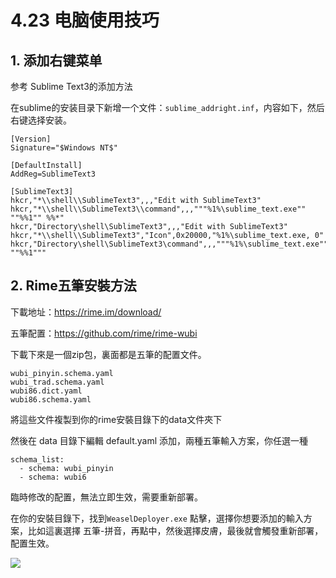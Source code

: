 # 4.23 电脑使用技巧

## 1. 添加右键菜单

参考 Sublime Text3的添加方法

在sublime的安装目录下新增一个文件：`sublime_addright.inf`，内容如下，然后右键选择安装。

```
[Version]
Signature="$Windows NT$"

[DefaultInstall]
AddReg=SublimeText3

[SublimeText3]
hkcr,"*\\shell\\SublimeText3",,,"Edit with SublimeText3"
hkcr,"*\\shell\\SublimeText3\\command",,,"""%1%\sublime_text.exe"" ""%%1"" %%*"
hkcr,"Directory\shell\SublimeText3",,,"Edit with SublimeText3"
hkcr,"*\\shell\\SublimeText3","Icon",0x20000,"%1%\sublime_text.exe, 0"
hkcr,"Directory\shell\SublimeText3\command",,,"""%1%\sublime_text.exe"" ""%%1"""
```

## 2. Rime五筆安裝方法

下載地址：https://rime.im/download/

五筆配置：https://github.com/rime/rime-wubi

下載下來是一個zip包，裏面都是五筆的配置文件。

```
wubi_pinyin.schema.yaml
wubi_trad.schema.yaml
wubi86.dict.yaml
wubi86.schema.yaml
```

將這些文件複製到你的rime安裝目錄下的data文件夾下

然後在 data 目錄下編輯 default.yaml 添加，兩種五筆輸入方案，你任選一種

```
schema_list:
  - schema: wubi_pinyin
  - schema: wubi6
```

臨時修改的配置，無法立即生效，需要重新部署。

在你的安裝目錄下，找到`WeaselDeployer.exe` 點擊，選擇你想要添加的輸入方案，比如這裏選擇 五筆-拼音，再點中，然後選擇皮膚，最後就會觸發重新部署，配置生效。

![](http://image.python-online.cn/20200119143952.png)

